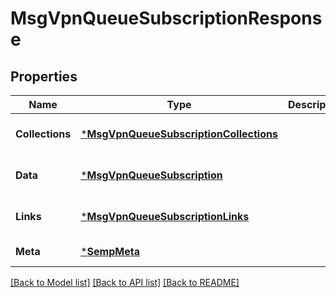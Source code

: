 # MsgVpnQueueSubscriptionResponse

## Properties
Name | Type | Description | Notes
------------ | ------------- | ------------- | -------------
**Collections** | [***MsgVpnQueueSubscriptionCollections**](MsgVpnQueueSubscriptionCollections.md) |  | [optional] [default to null]
**Data** | [***MsgVpnQueueSubscription**](MsgVpnQueueSubscription.md) |  | [optional] [default to null]
**Links** | [***MsgVpnQueueSubscriptionLinks**](MsgVpnQueueSubscriptionLinks.md) |  | [optional] [default to null]
**Meta** | [***SempMeta**](SempMeta.md) |  | [default to null]

[[Back to Model list]](../README.md#documentation-for-models) [[Back to API list]](../README.md#documentation-for-api-endpoints) [[Back to README]](../README.md)

